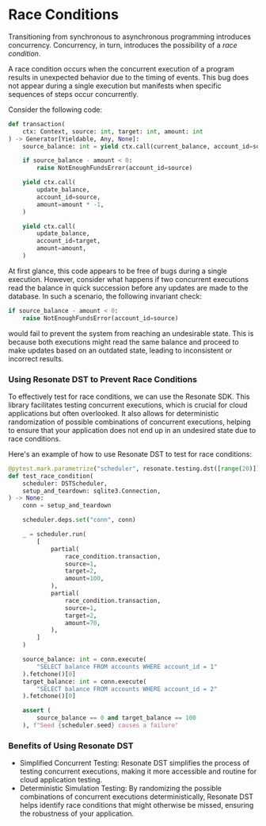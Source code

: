 # Race Conditions

Transitioning from synchronous to asynchronous programming introduces concurrency. Concurrency, in turn, introduces the possibility of a *race condition*.

A race condition occurs when the concurrent execution of a program results in unexpected behavior due to the timing of events. This bug does not appear during a single execution but manifests when specific sequences of steps occur concurrently.

Consider the following code:

```py
def transaction(
    ctx: Context, source: int, target: int, amount: int
) -> Generator[Yieldable, Any, None]:
    source_balance: int = yield ctx.call(current_balance, account_id=source)

    if source_balance - amount < 0:
        raise NotEnoughFundsError(account_id=source)

    yield ctx.call(
        update_balance,
        account_id=source,
        amount=amount * -1,
    )

    yield ctx.call(
        update_balance,
        account_id=target,
        amount=amount,
    )
```

At first glance, this code appears to be free of bugs during a single execution. However, consider what happens if two concurrent executions read the balance in quick succession before any updates are made to the database. In such a scenario, the following invariant check:

```py
if source_balance - amount < 0:
    raise NotEnoughFundsError(account_id=source)
```

would fail to prevent the system from reaching an undesirable state. This is because both executions might read the same balance and proceed to make updates based on an outdated state, leading to inconsistent or incorrect results.


### Using Resonate DST to Prevent Race Conditions

To effectively test for race conditions, we can use the Resonate SDK. This library facilitates testing concurrent executions, which is crucial for cloud applications but often overlooked. It also allows for deterministic randomization of possible combinations of concurrent executions, helping to ensure that your application does not end up in an undesired state due to race conditions.

Here's an example of how to use Resonate DST to test for race conditions:

```py
@pytest.mark.parametrize("scheduler", resonate.testing.dst([range(20)]))
def test_race_condition(
    scheduler: DSTScheduler,
    setup_and_teardown: sqlite3.Connection,
) -> None:
    conn = setup_and_teardown

    scheduler.deps.set("conn", conn)

    _ = scheduler.run(
        [
            partial(
                race_condition.transaction,
                source=1,
                target=2,
                amount=100,
            ),
            partial(
                race_condition.transaction,
                source=1,
                target=2,
                amount=70,
            ),
        ]
    )

    source_balance: int = conn.execute(
        "SELECT balance FROM accounts WHERE account_id = 1"
    ).fetchone()[0]
    target_balance: int = conn.execute(
        "SELECT balance FROM accounts WHERE account_id = 2"
    ).fetchone()[0]

    assert (
        source_balance == 0 and target_balance == 100
    ), f"Seed {scheduler.seed} causes a failure"
```

### Benefits of Using Resonate DST
- Simplified Concurrent Testing: Resonate DST simplifies the process of testing concurrent executions, making it more accessible and routine for cloud application testing.
- Deterministic Simulation Testing: By randomizing the possible combinations of concurrent executions deterministically, Resonate DST helps identify race conditions that might otherwise be missed, ensuring the robustness of your application.